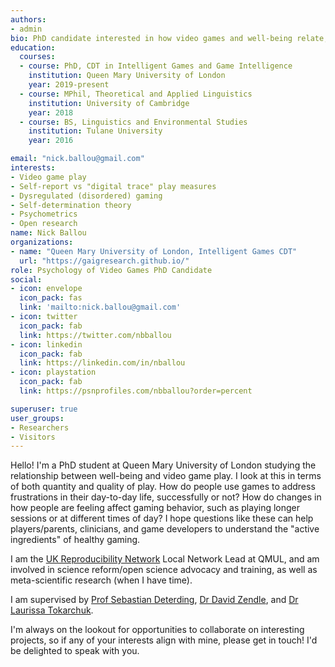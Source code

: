 ```yaml
---
authors:
- admin
bio: PhD candidate interested in how video games and well-being relate, and using detailed behavioral data to unpack those relationships better. Looking to make science a little less broken.
education:
  courses:
  - course: PhD, CDT in Intelligent Games and Game Intelligence
    institution: Queen Mary University of London
    year: 2019-present
  - course: MPhil, Theoretical and Applied Linguistics
    institution: University of Cambridge
    year: 2018
  - course: BS, Linguistics and Environmental Studies
    institution: Tulane University
    year: 2016

email: "nick.ballou@gmail.com"
interests:
- Video game play
- Self-report vs "digital trace" play measures
- Dysregulated (disordered) gaming
- Self-determination theory
- Psychometrics
- Open research
name: Nick Ballou
organizations:
- name: "Queen Mary University of London, Intelligent Games CDT"
  url: "https://gaigresearch.github.io/"
role: Psychology of Video Games PhD Candidate 
social:
- icon: envelope
  icon_pack: fas
  link: 'mailto:nick.ballou@gmail.com'
- icon: twitter
  icon_pack: fab
  link: https://twitter.com/nbballou
- icon: linkedin
  icon_pack: fab
  link: https://linkedin.com/in/nballou
- icon: playstation
  icon_pack: fab
  link: https://psnprofiles.com/nbballou?order=percent

superuser: true
user_groups:
- Researchers
- Visitors
---
```

Hello! I'm a PhD student at Queen Mary University of London studying the relationship between well-being and video game play. I look at this in terms of both quantity and quality of play. How do people use games to address frustrations in their day-to-day life, successfully or not? How do changes in how people are feeling affect gaming behavior, such as playing longer sessions or at different times of day? I hope questions like these can help players/parents, clinicians, and game developers to understand the "active ingredients" of healthy gaming.

I am the [UK Reproducibility Network](https://www.ukrn.org) Local Network Lead at QMUL, and am involved in science reform/open science advocacy and training, as well as meta-scientific research (when I have time).

I am supervised by [Prof Sebastian Deterding](https://codingconduct.cc/Publications), [Dr David Zendle](https://pure.york.ac.uk/portal/en/researchers/david-zendle(127e6f28-98bb-4662-a759-369391c609e6)/publications.html), and [Dr Laurissa Tokarchuk](http://www.eecs.qmul.ac.uk/~laurissa/Laurissas_Pages/About_Me.html).

I'm always on the lookout for opportunities to collaborate on interesting projects, so if any of your interests align with mine, please get in touch! I'd be delighted to speak with you.